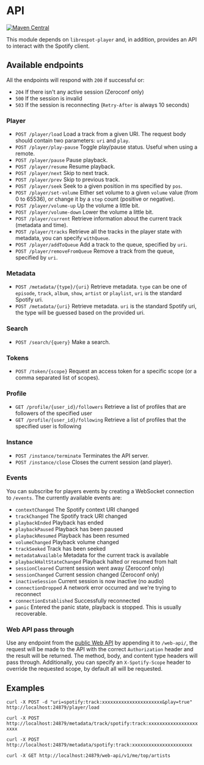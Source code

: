 # API
[![Maven Central](https://maven-badges.herokuapp.com/maven-central/xyz.gianlu.librespot/librespot-api/badge.svg)](https://maven-badges.herokuapp.com/maven-central/xyz.gianlu.librespot/librespot-api)

This module depends on `librespot-player` and, in addition, provides an API to interact with the Spotify client.

## Available endpoints
All the endpoints will respond with `200` if successful or:
- `204` If there isn't any active session (Zeroconf only)
- `500` If the session is invalid
- `503` If the session is reconnecting (`Retry-After` is always 10 seconds)

### Player
- `POST /player/load` Load a track from a given URI. The request body should contain two parameters: `uri` and `play`.
- `POST /player/play-pause` Toggle play/pause status. Useful when using a remote.
- `POST /player/pause` Pause playback.
- `POST /player/resume` Resume playback.
- `POST /player/next` Skip to next track.
- `POST /player/prev` Skip to previous track.
- `POST /player/seek` Seek to a given position in ms specified by `pos`.
- `POST /player/set-volume` Either set volume to a given `volume` value (from 0 to 65536), or change it by a `step` count (positive or negative).
- `POST /player/volume-up` Up the volume a little bit.
- `POST /player/volume-down` Lower the volume a little bit.
- `POST /player/current` Retrieve information about the current track (metadata and time).
- `POST /player/tracks` Retrieve all the tracks in the player state with metadata, you can specify `withQueue`.
- `POST /player/addToQueue` Add a track to the queue, specified by `uri`.
- `POST /player/removeFromQueue` Remove a track from the queue, specified by `uri`.

### Metadata
- `POST /metadata/{type}/{uri}` Retrieve metadata. `type` can be one of `episode`, `track`, `album`, `show`, `artist` or `playlist`, `uri` is the standard Spotify uri.
- `POST /metadata/{uri}` Retrieve metadata. `uri` is the standard Spotify uri, the type will be guessed based on the provided uri.

### Search
- `POST /search/{query}` Make a search.

### Tokens
- `POST /token/{scope}` Request an access token for a specific scope (or a comma separated list of scopes).

### Profile
- `GET /profile/{user_id}/followers` Retrieve a list of profiles that are followers of the specified user
- `GET /profile/{user_id}/following` Retrieve a list of profiles that the specified user is following

### Instance
- `POST /instance/terminate` Terminates the API server.
- `POST /instance/close` Closes the current session (and player).

### Events
You can subscribe for players events by creating a WebSocket connection to `/events`.
The currently available events are:
- `contextChanged` The Spotify context URI changed
- `trackChanged` The Spotify track URI changed
- `playbackEnded` Playback has ended
- `playbackPaused` Playback has been paused
- `playbackResumed` Playback has been resumed
- `volumeChanged` Playback volume changed
- `trackSeeked` Track has been seeked
- `metadataAvailable` Metadata for the current track is available
- `playbackHaltStateChanged` Playback halted or resumed from halt
- `sessionCleared` Current session went away (Zeroconf only)
- `sessionChanged` Current session changed (Zeroconf only)
- `inactiveSession` Current session is now inactive (no audio)
- `connectionDropped` A network error occurred and we're trying to reconnect
- `connectionEstablished` Successfully reconnected
- `panic` Entered the panic state, playback is stopped. This is usually recoverable.

### Web API pass through
Use any endpoint from the [public Web API](https://developer.spotify.com/documentation/web-api/reference/) by appending it to `/web-api/`, the request will be made to the API with the correct `Authorization` header and the result will be returned.
The method, body, and content type headers will pass through. Additionally, you can specify an `X-Spotify-Scope` header to override the requested scope, by default all will be requested.

## Examples
`curl -X POST -d "uri=spotify:track:xxxxxxxxxxxxxxxxxxxxxx&play=true" http://localhost:24879/player/load`

`curl -X POST http://localhost:24879/metadata/track/spotify:track:xxxxxxxxxxxxxxxxxxxxxx`

`curl -X POST http://localhost:24879/metadata/spotify:track:xxxxxxxxxxxxxxxxxxxxxx`

`curl -X GET http://localhost:24879/web-api/v1/me/top/artists`
